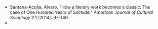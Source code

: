 - Santana-Acuña, Alvaro. "How a literary work becomes a classic: The case of One Hundred Years of Solitude." _American Journal of Cultural Sociology_ 2.1 (2014): 97-149.
-